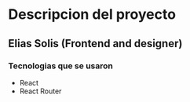 # Descripcion del proyecto

## Elias Solis (Frontend and designer)

### Tecnologias que se usaron

- React
- React Router
